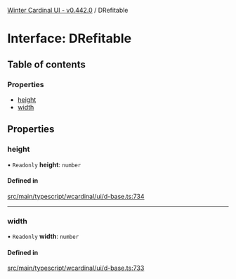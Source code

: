 [Winter Cardinal UI - v0.442.0](../index.md) / DRefitable

# Interface: DRefitable

## Table of contents

### Properties

- [height](DRefitable.md#height)
- [width](DRefitable.md#width)

## Properties

### height

• `Readonly` **height**: `number`

#### Defined in

[src/main/typescript/wcardinal/ui/d-base.ts:734](https://github.com/winter-cardinal/winter-cardinal-ui/blob/v0.442.0/src/main/typescript/wcardinal/ui/d-base.ts#L734)

___

### width

• `Readonly` **width**: `number`

#### Defined in

[src/main/typescript/wcardinal/ui/d-base.ts:733](https://github.com/winter-cardinal/winter-cardinal-ui/blob/v0.442.0/src/main/typescript/wcardinal/ui/d-base.ts#L733)
